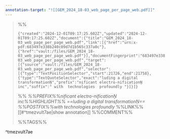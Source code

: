 ```yaml
---
annotation-target: "![[GEM_2024_18-03_web_page_per_page_web.pdf]]"
---
```





>%%
>```annotation-json
>{"created":"2024-12-01T09:17:25.602Z","updated":"2024-12-01T09:17:25.602Z","document":{"title":"GEM_2024_18-03_web_page_per_page_web.pdf","link":[{"href":"urn:x-pdf:683497e338b240c09d7d1b565c337a0c"},{"href":"vault:/files/GEM_2024_18-03_web_page_per_page_web.pdf"}],"documentFingerprint":"683497e338b240c09d7d1b565c337a0c"},"uri":"vault:/files/GEM_2024_18-03_web_page_per_page_web.pdf","target":[{"source":"vault:/files/GEM_2024_18-03_web_page_per_page_web.pdf","selector":[{"type":"TextPositionSelector","start":21726,"end":21758},{"type":"TextQuoteSelector","exact":"luding a digital transformationŅ","prefix":"nificant electro-nificationŅ inc","suffix":" with  technologies  profoundly "}]}]}
>```
>%%
>*%%PREFIX%%nificant electro-nificationŅ inc%%HIGHLIGHT%% ==luding a digital transformationŅ== %%POSTFIX%%with  technologies  profoundly*
>%%LINK%%[[#^tmezvult7ae|show annotation]]
>%%COMMENT%%
>
>%%TAGS%%
>
^tmezvult7ae
